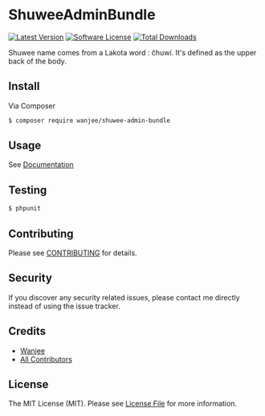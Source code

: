 # ShuweeAdminBundle

[![Latest Version](https://img.shields.io/github/release/wanjee/ShuweeAdminBundle.svg?style=flat-square)](https://github.com/wanjee/ShuweeAdminBundle/releases)
[![Software License](https://img.shields.io/badge/license-MIT-brightgreen.svg?style=flat-square)](LICENSE.md)
[![Total Downloads](https://img.shields.io/packagist/dt/wanjee/shuwee-admin-bundle.svg?style=flat-square)](https://packagist.org/packages/wanjee/shuwee-admin-bundle)


Shuwee name comes from a Lakota word : čhuwí. It's defined as the upper back of the body.


## Install

Via Composer

``` bash
$ composer require wanjee/shuwee-admin-bundle
```

## Usage

See [Documentation](doc/index.rst)

## Testing

``` bash
$ phpunit
```

## Contributing

Please see [CONTRIBUTING](CONTRIBUTING.md) for details.

## Security

If you discover any security related issues, please contact me directly instead of using the issue tracker.

## Credits

- [Wanjee](https://github.com/wanjee)
- [All Contributors](../../contributors)

## License

The MIT License (MIT). Please see [License File](LICENSE.md) for more information.
